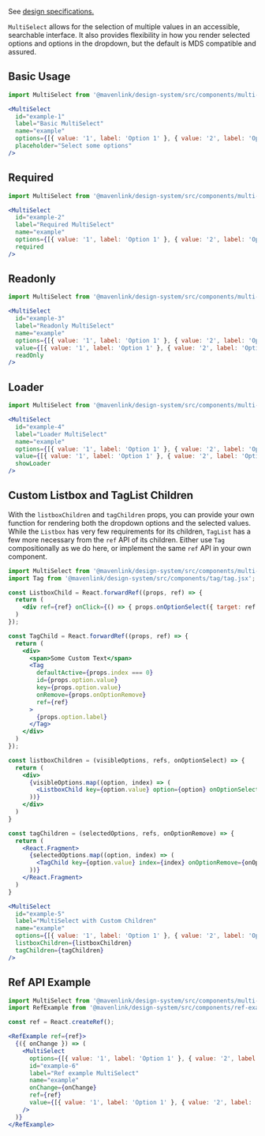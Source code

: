 See [design specifications.](https://www.notion.so/MultiSelect-9da6ee3245d946699106231cf161f783)

`MultiSelect` allows for the selection of multiple values in an accessible, searchable interface. It also provides flexibility in how you render selected options and options in the dropdown, but the default is MDS compatible and assured.

## Basic Usage
```jsx
import MultiSelect from '@mavenlink/design-system/src/components/multi-select/multi-select.jsx';

<MultiSelect
  id="example-1"
  label="Basic MultiSelect"
  name="example"
  options={[{ value: '1', label: 'Option 1' }, { value: '2', label: 'Option 2' }, { value: '3', label: 'Option 3' }]}
  placeholder="Select some options"
/>
```

## Required
```jsx
import MultiSelect from '@mavenlink/design-system/src/components/multi-select/multi-select.jsx';

<MultiSelect
  id="example-2"
  label="Required MultiSelect"
  name="example"
  options={[{ value: '1', label: 'Option 1' }, { value: '2', label: 'Option 2' }, { value: '3', label: 'Option 3' }]}
  required
/>
```

## Readonly
```jsx
import MultiSelect from '@mavenlink/design-system/src/components/multi-select/multi-select.jsx';

<MultiSelect
  id="example-3"
  label="Readonly MultiSelect"
  name="example"
  options={[{ value: '1', label: 'Option 1' }, { value: '2', label: 'Option 2' }, { value: '3', label: 'Option 3' }]}
  value={[{ value: '1', label: 'Option 1' }, { value: '2', label: 'Option 2' }]}
  readOnly
/>
```

## Loader
```jsx
import MultiSelect from '@mavenlink/design-system/src/components/multi-select/multi-select.jsx';

<MultiSelect
  id="example-4"
  label="Loader MultiSelect"
  name="example"
  options={[{ value: '1', label: 'Option 1' }, { value: '2', label: 'Option 2' }, { value: '3', label: 'Option 3' }]}
  value={[{ value: '1', label: 'Option 1' }, { value: '2', label: 'Option 2' }]}
  showLoader
/>
```

## Custom Listbox and TagList Children
With the `listboxChildren` and `tagChildren` props, you can provide your own function for rendering both the dropdown options and the selected values. While the `Listbox` has very few requirements for its children, `TagList` has a few more necessary from the `ref` API of its children. Either use `Tag` compositionally as we do here, or implement the same `ref` API in your own component.

```jsx
import MultiSelect from '@mavenlink/design-system/src/components/multi-select/multi-select.jsx';
import Tag from '@mavenlink/design-system/src/components/tag/tag.jsx';

const ListboxChild = React.forwardRef((props, ref) => {
  return (
    <div ref={ref} onClick={() => { props.onOptionSelect({ target: ref }) }}>{props.option.label}</div>
  )
});

const TagChild = React.forwardRef((props, ref) => {
  return (
    <div>
      <span>Some Custom Text</span>
      <Tag
        defaultActive={props.index === 0}
        id={props.option.value}
        key={props.option.value}
        onRemove={props.onOptionRemove}
        ref={ref}
      >
        {props.option.label}
      </Tag>
    </div>
  )
});

const listboxChildren = (visibleOptions, refs, onOptionSelect) => {
  return (
    <div>
      {visibleOptions.map((option, index) => (
        <ListboxChild key={option.value} option={option} onOptionSelect={onOptionSelect} ref={refs[index]} />
      ))}
    </div>
  )
}

const tagChildren = (selectedOptions, refs, onOptionRemove) => {
  return (
    <React.Fragment>
      {selectedOptions.map((option, index) => (
        <TagChild key={option.value} index={index} onOptionRemove={onOptionRemove} option={option} ref={refs[index]} />
      ))}
    </React.Fragment>
  )
}

<MultiSelect
  id="example-5"
  label="MultiSelect with Custom Children"
  name="example"
  options={[{ value: '1', label: 'Option 1' }, { value: '2', label: 'Option 2' }, { value: '3', label: 'Option 3' }]}
  listboxChildren={listboxChildren}
  tagChildren={tagChildren}
/>
```

## Ref API Example

```jsx
import MultiSelect from '@mavenlink/design-system/src/components/multi-select/multi-select.jsx';
import RefExample from '@mavenlink/design-system/src/components/ref-example/ref-example.jsx';

const ref = React.createRef();

<RefExample ref={ref}>
  {({ onChange }) => (
    <MultiSelect
      options={[{ value: '1', label: 'Option 1' }, { value: '2', label: 'Option 2' }, { value: '3', label: 'Option 3' }, { value: '4', label: 'Option with an egregiously long label that takes up just a ridiculous amount of visual space and you should probably never actually do this because it makes readers sad and is bad for accessibility in so many ways but here we are testing it anyway... I heard you like run-on sentences!' }]}
      id="example-6"
      label="Ref example MultiSelect"
      name="example"
      onChange={onChange}
      ref={ref}
      value={[{ value: '1', label: 'Option 1' }, { value: '2', label: 'Option 2' }]}
    />
  )}
</RefExample>
```
